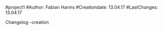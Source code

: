 #project1
#Author: Fabian Harms
#Creationdate: 13.04.17
#LastChanges: 13.04.17

Changelog
-creation
